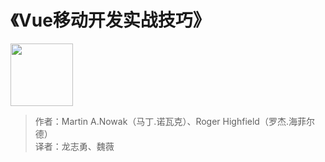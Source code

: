 # 《Vue移动开发实战技巧》

<img src="/images/cover/vue_1.jpg" width='100'/>

> 作者：Martin A.Nowak（马丁.诺瓦克）、Roger Highfield（罗杰.海菲尔德）   
> 译者：龙志勇、魏薇
